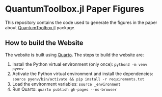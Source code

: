 # QuantumToolbox.jl Paper Figures

This repository contains the code used to generate the figures in the paper about [QuantumToolbox.jl](https://github.com/qutip/QuantumToolbox.jl) package.

## How to build the Website

The website is built using [Quarto](https://quarto.org). The steps to build the website are:

1. Install the Python virtual environment (only once): `python3 -m venv pyenv`
2. Activate the Python virtual environment and install the dependencies: `source pyenv/bin/activate && pip install -r requirements.txt`
3. Load the environment variables: `source _environment`
4. Run Quarto: `quarto publish gh-pages --no-browser`

